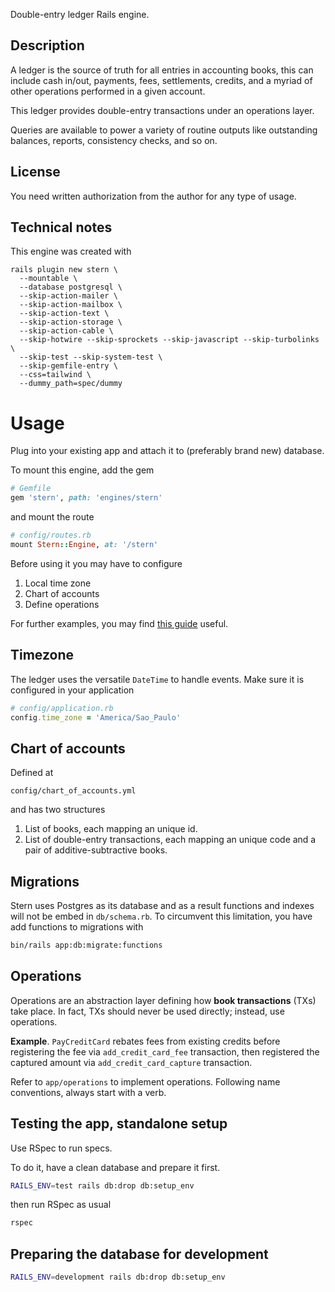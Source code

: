 Double-entry ledger Rails engine.

## Description

A ledger is the source of truth for all entries in accounting books, this can include
cash in/out, payments, fees, settlements, credits, and a myriad of other operations
performed in a given account.

This ledger provides double-entry transactions under an operations layer.

Queries are available to power a variety of routine outputs like outstanding balances,
reports, consistency checks, and so on.

## License
You need written authorization from the author for any type of usage.

## Technical notes

This engine was created with

```
rails plugin new stern \
  --mountable \
  --database postgresql \
  --skip-action-mailer \
  --skip-action-mailbox \
  --skip-action-text \
  --skip-action-storage \
  --skip-action-cable \
  --skip-hotwire --skip-sprockets --skip-javascript --skip-turbolinks \
  --skip-test --skip-system-test \
  --skip-gemfile-entry \
  --css=tailwind \
  --dummy_path=spec/dummy
```

# Usage
Plug into your existing app and attach it to (preferably brand new) database.

To mount this engine, add the gem

```ruby
# Gemfile
gem 'stern', path: 'engines/stern'
```

and mount the route

```ruby
# config/routes.rb
mount Stern::Engine, at: '/stern'
```

Before using it you may have to configure

1. Local time zone
2. Chart of accounts
3. Define operations

For further examples, you may find
[this guide](https://dev.to/szaszolak/extracting-rails-engine-by-example-vikings-social-media-4014)
useful.

## Timezone
The ledger uses the versatile `DateTime` to handle events.
Make sure it is configured in your application

```ruby
# config/application.rb
config.time_zone = 'America/Sao_Paulo'
```

## Chart of accounts
Defined at

```
config/chart_of_accounts.yml
```

and has two structures

1. List of books, each mapping an unique id.
2. List of double-entry transactions, each mapping
an unique code and a pair of additive-subtractive books.

## Migrations

Stern uses Postgres as its database and as a result functions and indexes
will not be embed in `db/schema.rb`.
To circumvent this limitation, you have add functions to migrations with

```sh
bin/rails app:db:migrate:functions
```

## Operations
Operations are an abstraction layer defining how **book transactions** (TXs) take place.
In fact, TXs should never be used directly; instead, use operations.

**Example**. `PayCreditCard` rebates fees from existing credits before registering
the fee via `add_credit_card_fee` transaction, then registered the captured amount
via `add_credit_card_capture` transaction.

Refer to `app/operations` to implement operations.
Following name conventions, always start with a verb.

## Testing the app, standalone setup

Use RSpec to run specs.

To do it, have a clean database and prepare it first.

```sh
RAILS_ENV=test rails db:drop db:setup_env
```

then run RSpec as usual

```sh
rspec
```

## Preparing the database for development

```sh
RAILS_ENV=development rails db:drop db:setup_env
```
